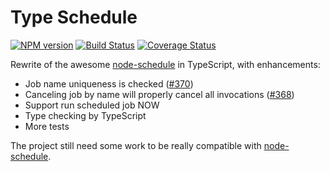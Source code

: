 # Type Schedule
[![NPM version](http://img.shields.io/npm/v/type-schedule.svg)](https://www.npmjs.com/package/type-schedule)
[![Build Status](https://travis-ci.org/wux5/type-schedule.svg?branch=master)](https://travis-ci.org/wux5/type-schedule)
[![Coverage Status](https://coveralls.io/repos/github/wux5/type-schedule/badge.svg?branch=master)](https://coveralls.io/github/wux5/type-schedule?branch=master)

Rewrite of the awesome [node-schedule](https://github.com/node-schedule/node-schedule) in TypeScript, with enhancements:
* Job name uniqueness is checked ([#370](https://github.com/node-schedule/node-schedule/issues/370))
* Canceling job by name will properly cancel all invocations ([#368](https://github.com/node-schedule/node-schedule/issues/369))
* Support run scheduled job NOW
* Type checking by TypeScript
* More tests

The project still need some work to be really compatible with [node-schedule](https://github.com/node-schedule/node-schedule).

